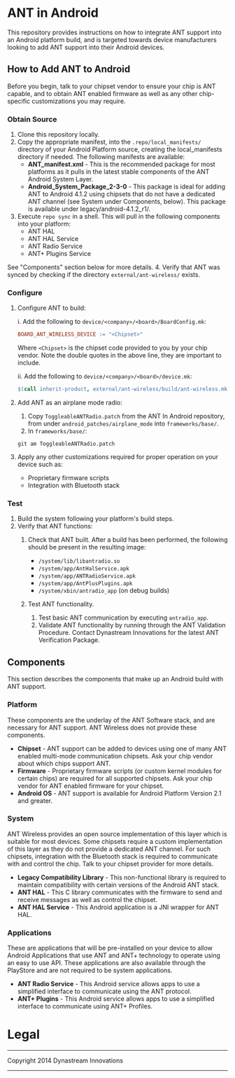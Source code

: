 # ANT in Android
This repository provides instructions on how to integrate ANT support into an Android platform build, and is targeted towards device manufacturers looking to add ANT support into their Android devices.

## How to Add ANT to Android
Before you begin, talk to your chipset vendor to ensure your chip is ANT capable, and to obtain ANT enabled firmware as well as any other chip-specific customizations you may require.

### Obtain Source
1. Clone this repository locally.
2. Copy the appropriate manifest, into the ```.repo/local_manifests/``` directory of your Android Platform source, creating the local_manifests directory if needed. The following manifests are available:
    * **ANT_manifest.xml** - This is the recommended package for most platforms as it pulls in the latest stable components of the ANT Android System Layer. 
    * **Android_System_Package_2-3-0** - This package is ideal for adding ANT to Android 4.1.2 using chipsets that do not have a dedicated ANT channel (see System under Components, below). This package is available under legacy/android-4.1.2_r1/.
3. Execute ```repo sync``` in a shell. This will pull in the following components into your platform:
    * ANT HAL
    * ANT HAL Service
    * ANT Radio Service
    * ANT+ Plugins Service

 See "Components" section below for more details.
4. Verify that ANT was synced by checking if the directory ```external/ant-wireless/``` exists.

### Configure
1. Configure ANT to build:

    i. Add the following to ```device/<company>/<board>/BoardConfig.mk```: 

      ```Makefile
      BOARD_ANT_WIRELESS_DEVICE := "<Chipset>"
      ```
     Where ```<Chipset>``` is the chipset code provided to you by your chip vendor. Note the double quotes in the above line, they are important to include.

    ii. Add the following to ```device/<company>/<board>/device.mk```:

     ```Makefile
     $(call inherit-product, external/ant-wireless/build/ant-wireless.mk)
     ```
2. Add ANT as an airplane mode radio:
    1. Copy ```ToggleableANTRadio.patch``` from the ANT In Android repository, from under ```android_patches/airplane_mode``` into ```frameworks/base/```.
    2. In ```frameworks/base/```:

     ```Shell
     git am ToggleableANTRadio.patch
     ```
3. Apply any other customizations required for proper operation on your device such as:
    * Proprietary firmware scripts
    * Integration with Bluetooth stack

### Test
1. Build the system following your platform's build steps.
2. Verify that ANT functions:
    1. Check that ANT built. After a build has been performed, the following should  be present in the resulting image:
        * ```/system/lib/libantradio.so```
        * ```/system/app/AntHalService.apk```
        * ```/system/app/ANTRadioService.apk```
        * ```/system/app/AntPlusPlugins.apk```
        * ```/system/xbin/antradio_app``` (on debug builds)
    2. Test ANT functionality.
    
        1. Test basic ANT communication by executing ```antradio_app```.
        2. Validate ANT functionality by running through the ANT Validation Procedure. Contact Dynastream Innovations for the latest ANT Verification Package.

## Components
This section describes the components that make up an Android build with ANT support.

### Platform
These components are the underlay of the ANT Software stack, and are necessary for ANT support. ANT Wireless does not provide these components.

* **Chipset** - ANT support can be added to devices using one of many ANT enabled multi-mode communication chipsets. Ask your chip vendor about which chips support ANT.
* **Firmware** - Proprietary firmware scripts (or custom kernel modules for certain chips) are required for all supported chipsets. Ask your chip vendor for ANT enabled firmware for your chipset.
* **Android OS** - ANT support is available for Android Platform Version 2.1 and greater.

### System
ANT Wireless provides an open source implementation of this layer which is suitable for most devices. 
Some chipsets require a custom implementation of this layer as they do not provide a dedicated ANT channel.
For such chipsets, integration with the Bluetooth stack is required to communicate with and control the chip.
Talk to your chipset provider for more details.

* **Legacy Compatibility Library** - This non-functional library is required to maintain compatibility with certain versions of the Android ANT stack.
* **ANT HAL** - This C library communicates with the firmware to send and receive messages as well as control the chipset.
* **ANT HAL Service** - This Android application is a JNI wrapper for ANT HAL.

### Applications
These are applications that will be pre-installed on your device to allow Android Applications that use ANT and ANT+ technology to operate using an easy to use API. These applications are also available through the PlayStore and are not required to be system applications.

* **ANT Radio Service** - This Android service allows apps to use a simplified interface to communicate using the ANT protocol.
* **ANT+ Plugins** - This Android service allows apps to use a simplified interface to communicate using ANT+ Profiles.

# Legal
***
Copyright 2014 Dynastream Innovations
***
